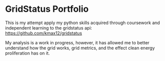 # GridStatus Portfolio

This is my attempt apply my python skills acquired through coursework and independent learning to the gridstatus api: https://github.com/kmax12/gridstatus

My analysis is a work in progress, however, it has allowed me to better understand how the grid works, grid metrics, and the effect clean energy proliferation has on it.
